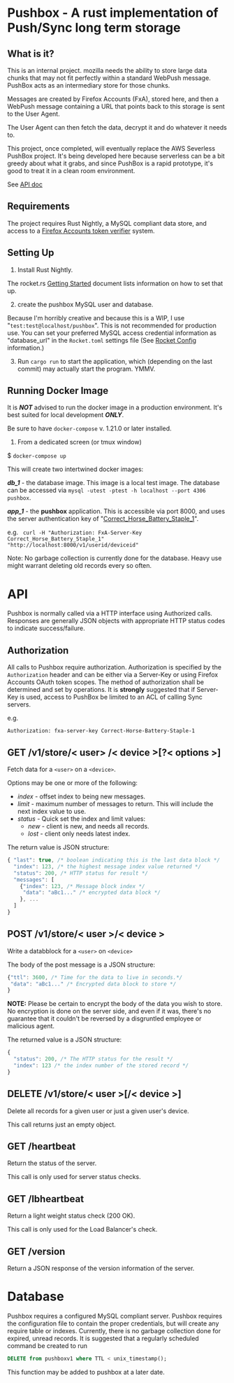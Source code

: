 # Pushbox - A rust implementation of Push/Sync long term storage

## What is it?

This is an internal project. mozilla needs the ability to store large data
chunks that may not fit perfectly within a standard WebPush message. PushBox
acts as an intermediary store for those chunks.

Messages are created by Firefox Accounts (FxA), stored here, and then a
WebPush message containing a URL that points back to this storage is sent
to the User Agent.

The User Agent can then fetch the data, decrypt it and do whatever it needs
to.

This project, once completed, will eventually replace the AWS Severless
PushBox project. It's being developed here because serverless can be a bit
greedy about what it grabs, and since PushBox is a rapid prototype, it's
good to treat it in a clean room environment.

See [API doc](
https://docs.google.com/document/d/1YT6gh125Tu03eM42Vb_LKjvgxc4qrGGZsty1_ajf2YM/)

## Requirements

The project requires Rust Nightly, a MySQL compliant data store, and
access to a [Firefox Accounts token verifier](https://github.com/mozilla/fxa-auth-server) system.


## Setting Up

1) Install Rust Nightly.

The rocket.rs [Getting Started](https://rocket.rs/guide/getting-started/)
document lists information on how to set that up.

2) create the pushbox MySQL user and database.

Because I'm horribly creative and because this is a WIP, I use "`test:test@localhost/pushbox`".
This is not recommended for production use. You can set your preferred
MySQL access credential information as "database_url" in the `Rocket.toml`
settings file (See [Rocket Config](https://rocket.rs/guide/configuration/#rockettoml)
information.)

3) Run `cargo run` to start the application, which (depending on the last
  commit) may actually start the program. YMMV.

## Running Docker Image

It is ***NOT*** advised to run the docker image in a production environment.
It's best suited for local development ***ONLY***.

Be sure to have `docker-compose` v. 1.21.0 or later installed.

1) From a dedicated screen (or tmux window)

$ `docker-compose up`

This will create two intertwined docker images:

***db_1*** - the database image. This image is a local test image. The database
can be accessed via `mysql -utest -ptest -h localhost --port 4306 pushbox`.

***app_1*** - the **pushbox** application. This is accessible via port
8000,
and uses the server authentication key of "[Correct_Horse_Battery_Staple_1](https://www.xkcd.com/936/)".

e.g.
` curl -H "Authorization: FxA-Server-Key Correct_Horse_Battery_Staple_1" "http://localhost:8000/v1/userid/deviceid"`

Note: No garbage collection is currently done for the database. Heavy use
might warrant deleting old records every so often.

# API

Pushbox is normally called via a HTTP interface using Authorized calls. Responses are generally JSON objects with appropriate HTTP status codes to indicate success/failure.

## Authorization

All calls to Pushbox require authorization. Authorization is specified by the `Authorization` header and can be either via a Server-Key or using Firefox Accounts OAuth token scopes. The method of authorization shall be determined and set by operations. It is **strongly** suggested that if Server-Key is used, access to PushBox be limited to an ACL of calling Sync servers. 

e.g.

```
Authorization: fxa-server-key Correct-Horse-Battery-Staple-1
```


## GET /v1/store/< user> /< device >[?< options >]

Fetch data for a `<user>` on a `<device>`. 

Options may be one or more of the following:

* *index* - offset index to being new messages.
* *limit* - maximum number of messages to return. This will include the next index value to use. 
* *status* - Quick set the index and limit values:
  * *new* - client is new, and needs all records.
  * *lost* - client only needs latest index.

The return value is JSON structure: 

```javascript
{ "last": true, /* boolean indicating this is the last data block */
  "index": 123, /* the highest message index value returned */
  "status": 200, /* HTTP status for result */
  "messages": [
    {"index": 123, /* Message block index */
     "data": "aBc1..." /* encrypted data block */
    }, ...
  ]
}
```

## POST /v1/store/< user >/< device >

Write a databblock for a `<user>` on `<device>`

The body of the post message is a JSON structure:

```javascript
{"ttl": 3600, /* Time for the data to live in seconds.*/
 "data": "aBc1..." /* Encrypted data block to store */
}
```

**NOTE:** Please be certain to encrypt the body of the data you wish to store. No encryption is done on the server side, and even if it was, there's no guarantee that it couldn't be reversed by a disgruntled employee or malicious agent.

The returned value is a JSON structure:

```javascript
{
  "status": 200, /* The HTTP status for the result */
  "index": 123 /* the index number of the stored record */
}
```

## DELETE /v1/store/< user >[/< device >]

Delete all records for a given user or just a given user's device.

This call returns just an empty object.


## GET /__heartbeat__

Return the status of the server.

This call is only used for server status checks.


## GET /__lbheartbeat__

Return a light weight status check (200 OK).

This call is only used for the Load Balancer's check.


## GET /__version__

Return a JSON response of the version information of the server.


# Database

Pushbox requires a configured MySQL compliant server. Pushbox requires the configuration file to contain the proper credentials, but will create any require table or indexes. Currently, there is no garbage collection done for expired, unread records. It is suggested that a regularly scheduled command be created to run 

```sql
DELETE from pushboxv1 where TTL < unix_timestamp();
```

This function may be added to pushbox at a later date.
